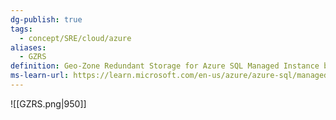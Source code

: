 ```yaml
---
dg-publish: true
tags:
  - concept/SRE/cloud/azure 
aliases:
  - GZRS
definition: Geo-Zone Redundant Storage for Azure SQL Managed Instance backups provides 3 synchronous copies in different availability zones within the same primary region, plus an additional asynchronous copy within a single availability zone in the paired secondary region
ms-learn-url: https://learn.microsoft.com/en-us/azure/azure-sql/managed-instance/automated-backups-overview?view=azuresql
---
```

![[GZRS.png|950]]

